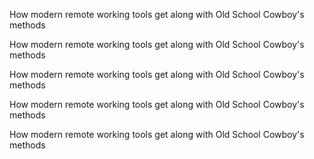 <p class="rectangle38content">
            How modern remote working tools get along with Old School Cowboy's methods
        </p>
<p class="rectangle38content">
            How modern remote working tools get along with Old School Cowboy's methods
        </p>
<p class="rectangle38content">
            How modern remote working tools get along with Old School Cowboy's methods
        </p>

<p class="rectangle38content">
            How modern remote working tools get along with Old School Cowboy's methods
        </p>
        
<p class="rectangle38content">
            How modern remote working tools get along with Old School Cowboy's methods
        </p>


